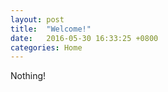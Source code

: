 ```yaml
---
layout: post
title:  "Welcome!"
date:   2016-05-30 16:33:25 +0800
categories: Home
---
```


Nothing!
